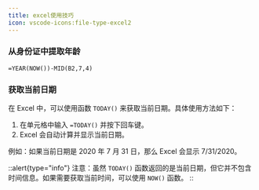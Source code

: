 ```yaml
---
title: excel使用技巧
icon: vscode-icons:file-type-excel2
---
```


### 从身份证中提取年龄

`=YEAR(NOW())-MID(B2,7,4)`

### 获取当前日期

在 Excel 中，可以使用函数 `TODAY()` 来获取当前日期。具体使用方法如下：

1. 在单元格中输入 `=TODAY()` 并按下回车键。
2. Excel 会自动计算并显示当前日期。

例如：如果当前日期是 2020 年 7 月 31 日，那么 Excel 会显示 7/31/2020。

::alert{type="info"}
注意：虽然 `TODAY()` 函数返回的是当前日期，但它并不包含时间信息。如果需要获取当前时间，可以使用 `NOW()` 函数。
::
